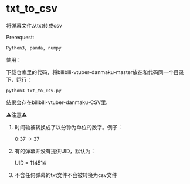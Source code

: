 # txt_to_csv
将弹幕文件从txt转成csv

Prerequest:

```
Python3, panda, numpy
```

使用：

下载仓库里的代码，将bilibili-vtuber-danmaku-master放在和代码同一个目录下，运行：

```
python3 txt_to_csv.py
```

结果会存在bilibili-vtuber-danmaku-CSV里.

⚠️注意⚠️

1. 时间轴被转换成了以分钟为单位的数字。例子：
 
    0:37 -> 37

2. 有的弹幕并没有提供UID，默认为：

    UID = 114514

3. 不含任何弹幕的txt文件不会被转换为csv文件

